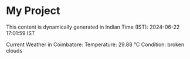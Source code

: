 # My Project

This content is dynamically generated in Indian Time (IST): 2024-06-22 17:01:59 IST


Current Weather in Coimbatore:
Temperature: 29.88 °C
Condition: broken clouds
